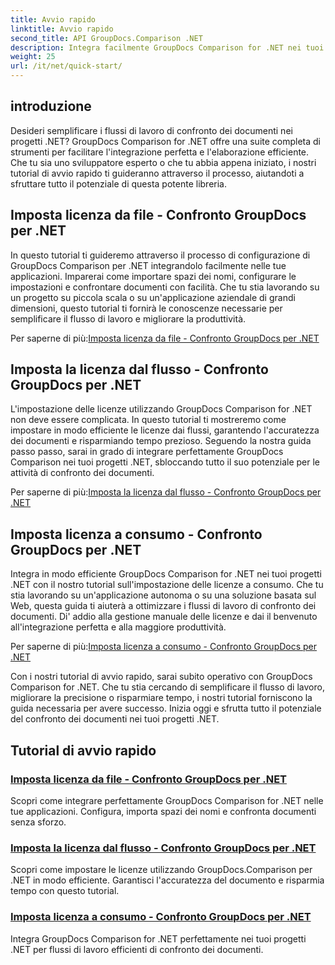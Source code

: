 ```yaml
---
title: Avvio rapido
linktitle: Avvio rapido
second_title: API GroupDocs.Comparison .NET
description: Integra facilmente GroupDocs Comparison for .NET nei tuoi progetti. Scopri metodi efficienti di impostazione delle licenze per flussi di lavoro di confronto accurato dei documenti.
weight: 25
url: /it/net/quick-start/
---
```


## introduzione

Desideri semplificare i flussi di lavoro di confronto dei documenti nei progetti .NET? GroupDocs Comparison for .NET offre una suite completa di strumenti per facilitare l'integrazione perfetta e l'elaborazione efficiente. Che tu sia uno sviluppatore esperto o che tu abbia appena iniziato, i nostri tutorial di avvio rapido ti guideranno attraverso il processo, aiutandoti a sfruttare tutto il potenziale di questa potente libreria.

## Imposta licenza da file - Confronto GroupDocs per .NET

In questo tutorial ti guideremo attraverso il processo di configurazione di GroupDocs Comparison per .NET integrandolo facilmente nelle tue applicazioni. Imparerai come importare spazi dei nomi, configurare le impostazioni e confrontare documenti con facilità. Che tu stia lavorando su un progetto su piccola scala o su un'applicazione aziendale di grandi dimensioni, questo tutorial ti fornirà le conoscenze necessarie per semplificare il flusso di lavoro e migliorare la produttività.

 Per saperne di più:[Imposta licenza da file - Confronto GroupDocs per .NET](./set-license-from-file/)

## Imposta la licenza dal flusso - Confronto GroupDocs per .NET

L'impostazione delle licenze utilizzando GroupDocs Comparison for .NET non deve essere complicata. In questo tutorial ti mostreremo come impostare in modo efficiente le licenze dai flussi, garantendo l'accuratezza dei documenti e risparmiando tempo prezioso. Seguendo la nostra guida passo passo, sarai in grado di integrare perfettamente GroupDocs Comparison nei tuoi progetti .NET, sbloccando tutto il suo potenziale per le attività di confronto dei documenti.

 Per saperne di più:[Imposta la licenza dal flusso - Confronto GroupDocs per .NET](./set-license-from-stream/)

## Imposta licenza a consumo - Confronto GroupDocs per .NET

Integra in modo efficiente GroupDocs Comparison for .NET nei tuoi progetti .NET con il nostro tutorial sull'impostazione delle licenze a consumo. Che tu stia lavorando su un'applicazione autonoma o su una soluzione basata sul Web, questa guida ti aiuterà a ottimizzare i flussi di lavoro di confronto dei documenti. Di' addio alla gestione manuale delle licenze e dai il benvenuto all'integrazione perfetta e alla maggiore produttività.

 Per saperne di più:[Imposta licenza a consumo - Confronto GroupDocs per .NET](./set-metered-license/)

Con i nostri tutorial di avvio rapido, sarai subito operativo con GroupDocs Comparison for .NET. Che tu stia cercando di semplificare il flusso di lavoro, migliorare la precisione o risparmiare tempo, i nostri tutorial forniscono la guida necessaria per avere successo. Inizia oggi e sfrutta tutto il potenziale del confronto dei documenti nei tuoi progetti .NET.
## Tutorial di avvio rapido
### [Imposta licenza da file - Confronto GroupDocs per .NET](./set-license-from-file/)
Scopri come integrare perfettamente GroupDocs Comparison for .NET nelle tue applicazioni. Configura, importa spazi dei nomi e confronta documenti senza sforzo.
### [Imposta la licenza dal flusso - Confronto GroupDocs per .NET](./set-license-from-stream/)
Scopri come impostare le licenze utilizzando GroupDocs.Comparison per .NET in modo efficiente. Garantisci l'accuratezza del documento e risparmia tempo con questo tutorial.
### [Imposta licenza a consumo - Confronto GroupDocs per .NET](./set-metered-license/)
Integra GroupDocs Comparison for .NET perfettamente nei tuoi progetti .NET per flussi di lavoro efficienti di confronto dei documenti.